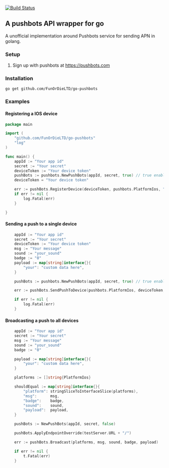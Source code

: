 [![Build Status](https://travis-ci.org/FunOrDieLTD/go-pushbots.png)](https://travis-ci.org/FunOrDieLTD/go-pushbots)


## A pushbots API wrapper for go

A unofficial implementation around Pushbots service for sending APN in golang. 

### Setup
1. Sign up with pushbots at https://pushbots.com

### Installation
`go get github.com/FunOrDieLTD/go-pushbots`

### Examples

#### Registering a IOS device

```go
package main

import (
	"github.com/FunOrDieLTD/go-pushbots"
	"log"
)

func main() {
	appId := "Your app id"
	secret := "Your secret"
	deviceToken := "Your device token"
	pushBots := pushbots.NewPushBots(appId, secret, true) // true enables debugging
	deviceToken = "Your device token"

	err := pushBots.RegisterDevice(deviceToken, pushbots.PlatformIos, "", "", []string{}, []string{}, "")
	if err != nil {
		log.Fatal(err)
	}

}

```
#### Sending a push to a single device
```go
	appId := "Your app id"
	secret := "Your secret"
	deviceToken := "Your device token"
	msg := "Your message"
	sound := "your_sound"
	badge := "0"
	payload := map[string]interface{}{
		"your": "custom data here",
	}

	pushBots := pushbots.NewPushBots(appId, secret, true) // true enables debugging

	err := pushBots.SendPushToDevice(pushbots.PlatformIos, deviceToken, msg, sound, badge, payload)

	if err != nil {
		log.Fatal(err)
	}
```

#### Broadcasting a push to all devices
```go
	appId := "Your app id"
	secret := "Your secret"
	msg := "Your message"
	sound := "your_sound"
	badge := "0"

	payload := map[string]interface{}{
		"your": "custom data here",
	}

	platforms := []string{PlatformIos}

	shouldEqual := map[string]interface{}{
		"platform": stringSliceToInterfaceSlice(platforms),
		"msg":      msg,
		"badge":    badge,
		"sound":    sound,
		"payload":  payload,
	}

	pushBots := NewPushBots(appId, secret, false)

	pushBots.ApplyEndpointOverride(testServer.URL + "/")

	err := pushBots.Broadcast(platforms, msg, sound, badge, payload)

	if err != nil {
		t.Fatal(err)
	}
```

